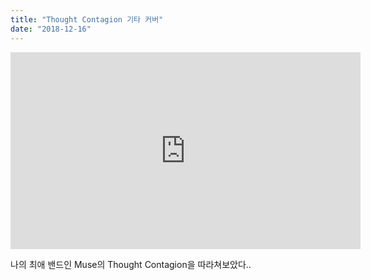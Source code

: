 ```yaml
---
title: "Thought Contagion 기타 커버"
date: "2018-12-16"
---
```


<iframe width="560" height="315" src="https://www.youtube.com/embed/viNb2JSdGzA" frameborder="0" allow="accelerometer; autoplay; encrypted-media; gyroscope; picture-in-picture" allowfullscreen></iframe>

나의 최애 밴드인 Muse의 Thought Contagion을 따라쳐보았다..
